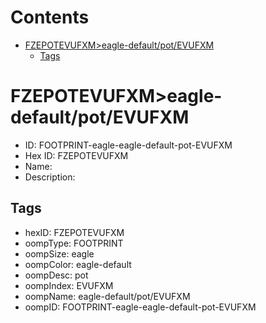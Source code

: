 



Contents
========

* [FZEPOTEVUFXM>eagle-default/pot/EVUFXM](#fzepotevufxmeagle-defaultpotevufxm)
	* [Tags](#tags)

# FZEPOTEVUFXM>eagle-default/pot/EVUFXM

- ID: FOOTPRINT-eagle-eagle-default-pot-EVUFXM
- Hex ID: FZEPOTEVUFXM
- Name: 
- Description: 

## Tags

- hexID: FZEPOTEVUFXM
- oompType: FOOTPRINT
- oompSize: eagle
- oompColor: eagle-default
- oompDesc: pot
- oompIndex: EVUFXM
- oompName: eagle-default/pot/EVUFXM
- oompID: FOOTPRINT-eagle-eagle-default-pot-EVUFXM
